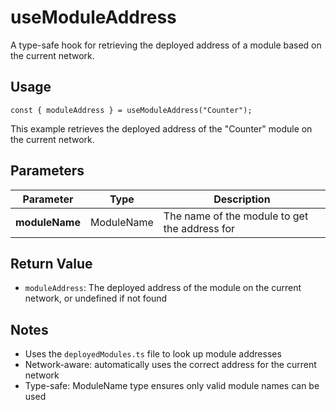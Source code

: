 # useModuleAddress

A type-safe hook for retrieving the deployed address of a module based on the current network.

## Usage
```tsx
const { moduleAddress } = useModuleAddress("Counter");
```

This example retrieves the deployed address of the "Counter" module on the current network.

## Parameters
| Parameter | Type | Description |
|-----------|------|-------------|
| **moduleName** | ModuleName | The name of the module to get the address for |

## Return Value
* `moduleAddress`: The deployed address of the module on the current network, or undefined if not found

## Notes
- Uses the `deployedModules.ts` file to look up module addresses
- Network-aware: automatically uses the correct address for the current network
- Type-safe: ModuleName type ensures only valid module names can be used